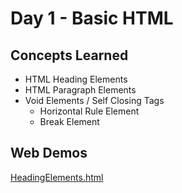 # Day 1 - Basic HTML
## Concepts Learned
- HTML Heading Elements
- HTML Paragraph Elements
- Void Elements / Self Closing Tags
  - Horizontal Rule Element
  - Break Element
## Web Demos
[HeadingElements.html](https://chaitanyakrishnakumar.github.io/web-kitchen/Day001/HeadingElements.html)
